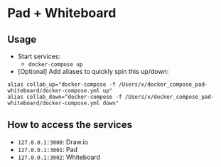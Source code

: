 # Pad + Whiteboard

## Usage

* Start services:
    * `docker-compose up`
* [Optional] Add aliases to quickly spin this up/down:
```
alias collab_up="docker-compose -f /Users/x/docker_compose_pad-whiteboard/docker-compose.yml up"
alias collab_down="docker-compose -f /Users/x/docker_compose_pad-whiteboard/docker-compose.yml down"
```

## How to access the services

* `127.0.0.1:3000`: Draw.io
* `127.0.0.1:3001`: Pad
* `127.0.0.1:3002`: Whiteboard
